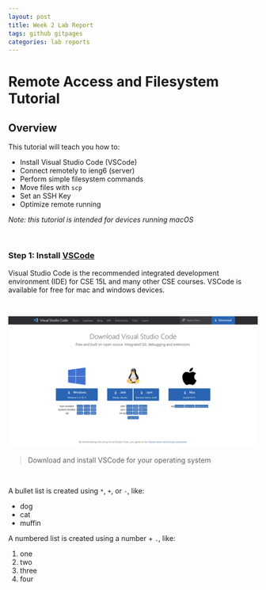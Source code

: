 ```yaml
---
layout: post
title: Week 2 Lab Report
tags: github gitpages
categories: lab reports
---
```


# Remote Access and Filesystem Tutorial

## Overview

This tutorial will teach you how to:
- Install Visual Studio Code (VSCode)
- Connect remotely to ieng6 (server)
- Perform simple filesystem commands
- Move files with `scp`
- Set an SSH Key
- Optimize remote running

*Note: this tutorial is intended for devices running macOS*
<p>&nbsp;</p>

### Step 1: Install <a href="https://code.visualstudio.com/download" target="_blank">VSCode</a>
Visual Studio Code is the recommended integrated development environment (IDE) for CSE 15L and many other CSE courses. VSCode is available for free for mac and windows devices.
<p>&nbsp;</p>

![vs code download](/images/vscode-download.jpeg)
>Download and install VSCode for your operating system
<p>&nbsp;</p>

A bullet list is created using `*`, `+`, or `-`, like:

- dog
- cat
- muffin

A numbered list is created using a number + `.`, like:

1. one
2. two
6. three
2. four

